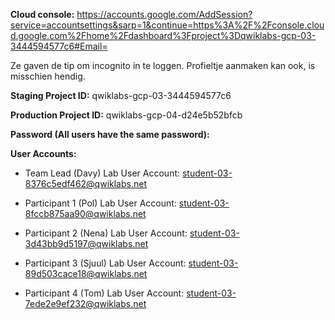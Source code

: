 **Cloud console:**
https://accounts.google.com/AddSession?service=accountsettings&sarp=1&continue=https%3A%2F%2Fconsole.cloud.google.com%2Fhome%2Fdashboard%3Fproject%3Dqwiklabs-gcp-03-3444594577c6#Email=

Ze gaven de tip om incognito in te loggen. Profieltje aanmaken kan ook, is misschien hendig. 

**Staging Project ID:**
qwiklabs-gcp-03-3444594577c6

**Production Project ID:**
qwiklabs-gcp-04-d24e5b52bfcb

**Password (All users have the same password):**
<In Google Chat>

**User Accounts:**
* Team Lead (Davy)    Lab User Account:
student-03-8376c5edf462@qwiklabs.net

* Participant 1 (Pol) Lab User Account:
student-03-8fccb875aa90@qwiklabs.net

* Participant 2 (Nena) Lab User Account:
student-03-3d43bb9d5197@qwiklabs.net

* Participant 3 (Sjuul) Lab User Account:
student-03-89d503cace18@qwiklabs.net

* Participant 4 (Tom) Lab User Account:
student-03-7ede2e9ef232@qwiklabs.net